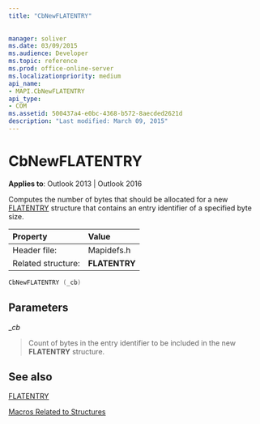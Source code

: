 ```yaml
---
title: "CbNewFLATENTRY"
 
 
manager: soliver
ms.date: 03/09/2015
ms.audience: Developer
ms.topic: reference
ms.prod: office-online-server
ms.localizationpriority: medium
api_name:
- MAPI.CbNewFLATENTRY
api_type:
- COM
ms.assetid: 500437a4-e0bc-4368-b572-8aecded2621d
description: "Last modified: March 09, 2015"
---
```


# CbNewFLATENTRY

  
  
**Applies to**: Outlook 2013 | Outlook 2016 
  
Computes the number of bytes that should be allocated for a new [FLATENTRY](flatentry.md) structure that contains an entry identifier of a specified byte size. 
  
|Property |Value |
|:-----|:-----|
|Header file:  <br/> |Mapidefs.h  <br/> |
|Related structure:  <br/> |**FLATENTRY** <br/> |
   
```cpp
CbNewFLATENTRY (_cb)
```

## Parameters

 __cb_
  
> Count of bytes in the entry identifier to be included in the new **FLATENTRY** structure. 
    
## See also



[FLATENTRY](flatentry.md)


[Macros Related to Structures](macros-related-to-structures.md)


